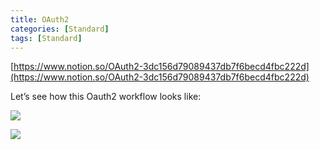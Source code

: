 ```yaml
---
title: OAuth2
categories: [Standard]
tags: [Standard]
---
```


[https://www.notion.so/OAuth2-3dc156d79089437db7f6becd4fbc222d](https://www.notion.so/OAuth2-3dc156d79089437db7f6becd4fbc222d)


Let’s see how this Oauth2 workflow looks like:


![](https://prod-files-secure.s3.us-west-2.amazonaws.com/9960fb2a-b75e-4bea-a8f9-b00925db1215/3bce41e0-99e8-4ebd-9701-e2bc9cbb79a2/Untitled.png?X-Amz-Algorithm=AWS4-HMAC-SHA256&X-Amz-Content-Sha256=UNSIGNED-PAYLOAD&X-Amz-Credential=ASIAZI2LB466UDVPKZBC%2F20250801%2Fus-west-2%2Fs3%2Faws4_request&X-Amz-Date=20250801T202745Z&X-Amz-Expires=3600&X-Amz-Security-Token=IQoJb3JpZ2luX2VjEMv%2F%2F%2F%2F%2F%2F%2F%2F%2F%2FwEaCXVzLXdlc3QtMiJHMEUCIQCeZ8albbiSYA%2BUJeu5M5nk32EWMoyMx6WsCLkrt5D3bQIgOmLxR6UeGtvvioOiJVhK4xIydsujSTOh3%2FtcBZS%2BMDgqiAQI9P%2F%2F%2F%2F%2F%2F%2F%2F%2F%2FARAAGgw2Mzc0MjMxODM4MDUiDDBqPLPAMDBLF4SzsyrcA5wiXczuwaVVNcf%2BQEODm9zeoo9xcfssk6h7OvZrnAmjbLLWTgZmT4FSe1iMwGuCvfuQH%2F5lxpaSCx1mk77mfoxgqAv3UUIqPYsDD0iaTiZddlq%2BZF%2BoosNYaLbdIpvQQqwcjhNMnX%2F6PAyrAQe7j%2FA%2FjtLkpNxS4jakCbviRH%2FlolJIn0ThzKavH0lle%2BQNkO6mSl5p2lylZH2SYHO49Q2nekT%2BeMYp%2FM3xWx3rBs8KfQxGY4Olg4M19hIudBeJMxW3e6ksMR5DQMOSSiNdDOgvtDBX5UbMFkaGEbcrGBNCZO0KKjEzt6mglapRo0%2FShQBc%2FTm90KYowB5JdWH%2FsXlIcAo90M2AopSW8niSQpjDiNFOLdsx4dvSXR3f7DclwsKvgkTo2AGP77l6u4yJxaehCXwEL%2BEDoeHOXdf%2FPqQyQncQQys4OE8XXGTqv%2B9EzgRX96bYEKiivc4ecl5rNg221xbPIYvhZnrmW2w6ot8JO4rHf%2Fkp8Qm%2BkSvjtYDH3CElPuRKaBuNFIrMB3AMul9jxsIfx%2Fk5FG%2BEDklpxzJ9ZyGudv242ehmaV89Pegfdmgez9tMo%2FmBxdSINuOgMb8U2JrnJzoIDab4Wz%2FI3Y%2BO9H9oM8ih42Y3nxtKMIChtMQGOqUBItQwO7UMfh6Bh%2Fkaf9%2BqNKzaciIc62bEZpFVl02JHAxg4RoymikExT12Ie8wQgNuz5UHJEqsd2hroKtksDwaAHRAn6mE76qOUk3V18ywpnI1KX0UqY0WiVtdmHUjStHwa9eDd4ZQ5wvi0I61hcuGYuCbnUv8xxEDK92qzJ0oMbnXuKkYqjR1PqO3AfUNaO1I%2B2rJi%2FN9Lh%2FxkxZkCrONRUcbBjSU&X-Amz-Signature=9e065941bfc5cc7fa27a51017ae0c8b199cf0229188d0c010d6e00e6d48343bc&X-Amz-SignedHeaders=host&x-amz-checksum-mode=ENABLED&x-id=GetObject)


![](https://prod-files-secure.s3.us-west-2.amazonaws.com/9960fb2a-b75e-4bea-a8f9-b00925db1215/27d32b66-de43-41de-80f7-7edb81d1190f/Untitled.png?X-Amz-Algorithm=AWS4-HMAC-SHA256&X-Amz-Content-Sha256=UNSIGNED-PAYLOAD&X-Amz-Credential=ASIAZI2LB466UDVPKZBC%2F20250801%2Fus-west-2%2Fs3%2Faws4_request&X-Amz-Date=20250801T202745Z&X-Amz-Expires=3600&X-Amz-Security-Token=IQoJb3JpZ2luX2VjEMv%2F%2F%2F%2F%2F%2F%2F%2F%2F%2FwEaCXVzLXdlc3QtMiJHMEUCIQCeZ8albbiSYA%2BUJeu5M5nk32EWMoyMx6WsCLkrt5D3bQIgOmLxR6UeGtvvioOiJVhK4xIydsujSTOh3%2FtcBZS%2BMDgqiAQI9P%2F%2F%2F%2F%2F%2F%2F%2F%2F%2FARAAGgw2Mzc0MjMxODM4MDUiDDBqPLPAMDBLF4SzsyrcA5wiXczuwaVVNcf%2BQEODm9zeoo9xcfssk6h7OvZrnAmjbLLWTgZmT4FSe1iMwGuCvfuQH%2F5lxpaSCx1mk77mfoxgqAv3UUIqPYsDD0iaTiZddlq%2BZF%2BoosNYaLbdIpvQQqwcjhNMnX%2F6PAyrAQe7j%2FA%2FjtLkpNxS4jakCbviRH%2FlolJIn0ThzKavH0lle%2BQNkO6mSl5p2lylZH2SYHO49Q2nekT%2BeMYp%2FM3xWx3rBs8KfQxGY4Olg4M19hIudBeJMxW3e6ksMR5DQMOSSiNdDOgvtDBX5UbMFkaGEbcrGBNCZO0KKjEzt6mglapRo0%2FShQBc%2FTm90KYowB5JdWH%2FsXlIcAo90M2AopSW8niSQpjDiNFOLdsx4dvSXR3f7DclwsKvgkTo2AGP77l6u4yJxaehCXwEL%2BEDoeHOXdf%2FPqQyQncQQys4OE8XXGTqv%2B9EzgRX96bYEKiivc4ecl5rNg221xbPIYvhZnrmW2w6ot8JO4rHf%2Fkp8Qm%2BkSvjtYDH3CElPuRKaBuNFIrMB3AMul9jxsIfx%2Fk5FG%2BEDklpxzJ9ZyGudv242ehmaV89Pegfdmgez9tMo%2FmBxdSINuOgMb8U2JrnJzoIDab4Wz%2FI3Y%2BO9H9oM8ih42Y3nxtKMIChtMQGOqUBItQwO7UMfh6Bh%2Fkaf9%2BqNKzaciIc62bEZpFVl02JHAxg4RoymikExT12Ie8wQgNuz5UHJEqsd2hroKtksDwaAHRAn6mE76qOUk3V18ywpnI1KX0UqY0WiVtdmHUjStHwa9eDd4ZQ5wvi0I61hcuGYuCbnUv8xxEDK92qzJ0oMbnXuKkYqjR1PqO3AfUNaO1I%2B2rJi%2FN9Lh%2FxkxZkCrONRUcbBjSU&X-Amz-Signature=c754ac91873ccbb4883250fe445fd985c34a21cbae7b55a66e46889a9e654b4f&X-Amz-SignedHeaders=host&x-amz-checksum-mode=ENABLED&x-id=GetObject)

